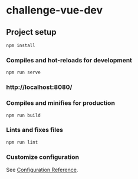# challenge-vue-dev

## Project setup
```
npm install
```

### Compiles and hot-reloads for development
```
npm run serve
```

### http://localhost:8080/


### Compiles and minifies for production
```
npm run build
```

### Lints and fixes files
```
npm run lint
```

### Customize configuration
See [Configuration Reference](https://cli.vuejs.org/config/).
